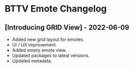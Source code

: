 # BTTV Emote Changelog

 ## [Introducing GRID View] - 2022-06-09

 - Added new grid layout for emotes.
 - UI / UX improvement.
 - Added empty emote view.
 - Updated packages to latest versions.
 - Updated metadata.